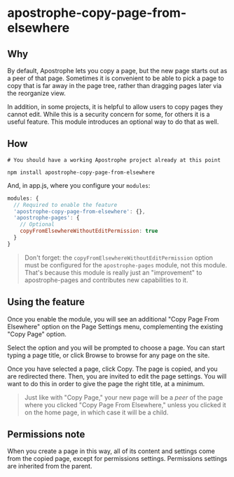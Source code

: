 # apostrophe-copy-page-from-elsewhere

## Why

By default, Apostrophe lets you copy a page, but the new page starts out as a peer of that page. Sometimes it is convenient to be able to pick a page to copy that is far away in the page tree, rather than dragging pages later via the reorganize view.

In addition, in some projects, it is helpful to allow users to copy pages they cannot edit. While this is a security concern for some, for others it is a useful feature. This module introduces an optional way to do that as well.

## How

```
# You should have a working Apostrophe project already at this point

npm install apostrophe-copy-page-from-elsewhere
```

And, in app.js, where you configure your `modules`:

```javascript
modules: {
  // Required to enable the feature
  'apostrophe-copy-page-from-elsewhere': {},
  'apostrophe-pages': {
    // Optional
    copyFromElsewhereWithoutEditPermission: true
  }
}
```

> Don't forget: the `copyFromElsewhereWithoutEditPermission` option must be configured for the `apostrophe-pages` module, not this module. That's because this module is really just an "improvement" to apostrophe-pages and contributes new capabilities to it.

## Using the feature

Once you enable the module, you will see an additional "Copy Page From Elsewhere" option on the Page Settings menu, complementing the existing "Copy Page" option.

Select the option and you will be prompted to choose a page. You can start typing a page title, or click Browse to browse for any page on the site.

Once you have selected a page, click Copy. The page is copied, and you are redirected there. Then, you are invited to edit the page settings. You will want to do this in order to give the page the right title, at a minimum.

> Just like with "Copy Page," your new page will be a *peer* of the page where you clicked "Copy Page From Elsewhere," unless you clicked it on the home page, in which case it will be a child.

## Permissions note

When you create a page in this way, all of its content and settings come from the copied page, except for permissions settings. Permissions settings are inherited from the parent.
